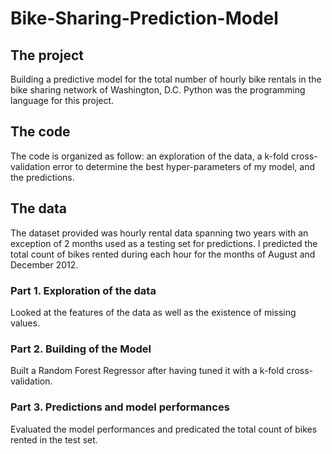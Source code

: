 # Bike-Sharing-Prediction-Model

## The project
Building a predictive model for the total number of hourly bike rentals in the bike sharing network of Washington, D.C.  Python was the programming language for this project.

## The code
The code is organized as follow: an exploration of the data, a k-fold cross-validation error to determine the best hyper-parameters of my model, and the predictions. 

## The data
The dataset provided was hourly rental data spanning two years with an exception of 2 months used as a testing set for predictions. I predicted the total count of bikes rented during each hour for the months of August and December 2012.

### Part 1. Exploration of the data
Looked at the features of the data as well as the existence of missing values.

### Part 2. Building of the Model
Built a Random Forest Regressor after having tuned it with a k-fold cross-validation.

### Part 3. Predictions and model performances
Evaluated the model performances and predicated the total count of bikes rented in the test set.
